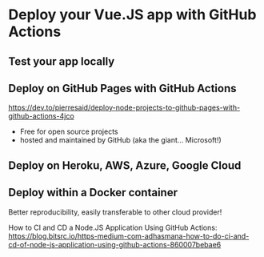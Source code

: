 # Deploy your Vue.JS app with GitHub Actions

## Test your app locally

## Deploy on GitHub Pages with GitHub Actions

https://dev.to/pierresaid/deploy-node-projects-to-github-pages-with-github-actions-4jco

- Free for open source projects
- hosted and maintained by GitHub (aka the giant... Microsoft!)


## Deploy on Heroku, AWS, Azure, Google Cloud


## Deploy within a Docker container

Better reproducibility, easily transferable to other cloud provider!


How to CI and CD a Node.JS Application Using GitHub Actions: https://blog.bitsrc.io/https-medium-com-adhasmana-how-to-do-ci-and-cd-of-node-js-application-using-github-actions-860007bebae6
